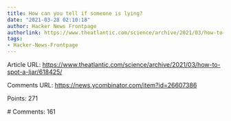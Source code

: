 ```yaml
---
title: How can you tell if someone is lying?
date: "2021-03-28 02:10:18"
author: Hacker News Frontpage
authorlink: https://www.theatlantic.com/science/archive/2021/03/how-to-spot-a-liar/618425/
tags:
- Hacker-News-Frontpage
---
```


<p>Article URL: <a href="https://www.theatlantic.com/science/archive/2021/03/how-to-spot-a-liar/618425/">https://www.theatlantic.com/science/archive/2021/03/how-to-spot-a-liar/618425/</a></p>
<p>Comments URL: <a href="https://news.ycombinator.com/item?id=26607386">https://news.ycombinator.com/item?id=26607386</a></p>
<p>Points: 271</p>
<p># Comments: 161</p>
